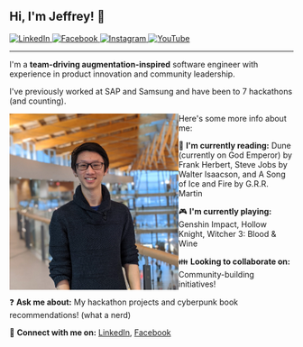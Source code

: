 ## Hi, I'm Jeffrey! 👋

[
    ![LinkedIn](https://img.shields.io/badge/LinkedIn-0077B5?style=for-the-badge&logo=linkedin&logoColor=white)
](https://www.linkedin.com/in/jleung51)
[
    ![Facebook](https://img.shields.io/badge/Facebook-1877F2?style=for-the-badge&logo=facebook&logoColor=white)
](https://www.facebook.com/profile.php?id=1439766766)
[
    ![Instagram](https://img.shields.io/badge/Instagram-E4405F?style=for-the-badge&logo=instagram&logoColor=white)
](https://www.instagram.com/jleung51)
[
    ![YouTube](https://img.shields.io/badge/YouTube-FF0000?style=for-the-badge&logo=youtube&logoColor=white)
](https://www.youtube.com/channel/UCuy5zhqsLltM39oQsBvfyZA)
___

I'm a **team-driving augmentation-inspired** software engineer with experience in product innovation and community leadership.

I've previously worked at SAP and Samsung and have been to 7 hackathons (and counting).

<img src="./profile-picture-full.jpg" align="left" width="300" />

Here's some more info about me:

📖 **I'm currently reading:** Dune (currently on God Emperor) by Frank Herbert, Steve Jobs by Walter Isaacson, and A Song of Ice and Fire by G.R.R. Martin

🎮 **I'm currently playing:** Genshin Impact, Hollow Knight, Witcher 3: Blood & Wine

👪 **Looking to collaborate on:** Community-building initiatives!

❓ **Ask me about:** My hackathon projects and cyberpunk book recommendations! (what a nerd)

🤝 **Connect with me on:** [LinkedIn](https://www.linkedin.com/in/jleung51/), [Facebook](https://www.facebook.com/profile.php?id=1439766766)

